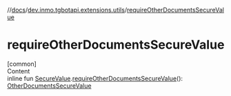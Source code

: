 //[docs](../../index.md)/[dev.inmo.tgbotapi.extensions.utils](index.md)/[requireOtherDocumentsSecureValue](require-other-documents-secure-value.md)



# requireOtherDocumentsSecureValue  
[common]  
Content  
inline fun [SecureValue](../dev.inmo.tgbotapi.types.passport.decrypted.abstracts/-secure-value/index.md).[requireOtherDocumentsSecureValue](require-other-documents-secure-value.md)(): [OtherDocumentsSecureValue](../dev.inmo.tgbotapi.types.passport.decrypted/-other-documents-secure-value/index.md)  



